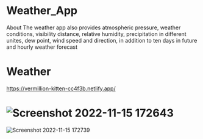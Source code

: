 # Weather_App
About The weather app also provides atmospheric pressure, weather conditions, visibility distance, relative humidity, precipitation in different unites, dew point, wind speed and direction, in addition to ten days in future and hourly weather forecast

# Weather
https://vermillion-kitten-cc4f3b.netlify.app/

# ![Screenshot 2022-11-15 172643](https://user-images.githubusercontent.com/101393474/201914472-1f410b36-5073-4925-a0b2-000b45d270bb.png)

![Screenshot 2022-11-15 172739](https://user-images.githubusercontent.com/101393474/201914770-51b62902-af2a-406a-bf46-3e6ea050df86.png)

